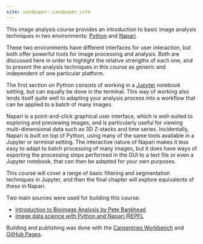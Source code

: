 ```yaml
---
site: sandpaper::sandpaper_site
---
```


This image analysis course provides an introduction to basic image analysis techniques in two environments:
[Python](https://www.python.org) and [Napari](https://napari.org).

These two environments have different interfaces for user interaction, but both offer powerful tools for image
processing and analysis. Both are discussed here in order to highlight the relative strengths of each one, and
to present the analysis techniques in this course as generic and independent of one particular platform.

The first section on Python consists of working in a [Jupyter](https://jupyter.org/) notebook setting, but can equally be done in the
terminal. This way of working also lends itself quite well to adapting your analysis process into a workflow that
can be applied to a batch of many images.

Napari is a point-and-click graphical user interface, which is well-suited to exploring and previewing images,
and is particularly useful for viewing multi-dimensional data such as 3D Z-stacks and time series. Incidentally,
Napari is built on top of Python, using many of the same tools available in a Jupyter or terminal setting. The
interactive nature of Napari makes it less easy to adapt to batch processing of many images, but it does have
ways of exporting the processing steps performed in the GUI to a text file or even a Jupyter notebook, that can
then be adapted for your own purposes.

This course will cover a range of basic filtering and segmentation techniques in Jupyter, and then the final chapter
will explore equivalents of these in Napari.

Two main sources were used for building this course:

- [Introduction to Bioimage Analysis by Pete Bankhead](https://bioimagebook.github.io)
- [Image data science with Python and Napari @EPFL](https://biapol.github.io/Image-data-science-with-Python-and-Napari-EPFL2022)

Building and publishing was done with the [Carpentries Workbench](https://carpentries.github.io/sandpaper-docs) and [GitHub Pages](https://pages.github.com).
